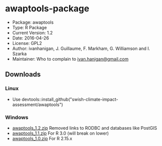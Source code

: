 awaptools-package
========================================================

* Package: 	awaptools
* Type: 	R Package
* Current Version:	1.2
* Date: 	2016-04-26
* License: 	GPL2
* Author: ivanhanigan,  J. Guillaume, F. Markham, G. Williamson and I. Szarka
* Maintainer: Who to complain to <ivan.hanigan@gmail.com>


## Downloads
### Linux 
* Use devtools::install_github("swish-climate-impact-assessment/awaptools")

### Windows
* [awaptools_1.2.zip](/tools/awaptools/awaptools_1.2.zip) Removed links to RODBC and databases like PostGIS
* [awaptools_1.1.zip](/tools/awaptools/awaptools_1.1.zip) For R 3.0 (will break on lower)
* [awaptools_1.0.zip](/tools/awaptools/awaptools_1.0.zip) For R 2.15.x
